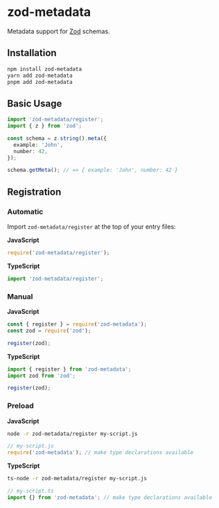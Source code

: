 # zod-metadata

Metadata support for [Zod](https://www.npmjs.com/package/zod) schemas.

## Installation

```bash
npm install zod-metadata
yarn add zod-metadata
pnpm add zod-metadata
```

## Basic Usage

```typescript
import 'zod-metadata/register';
import { z } from 'zod';

const schema = z.string().meta({
  example: 'John',
  number: 42,
});

schema.getMeta(); // => { example: 'John', number: 42 }
```

## Registration

### Automatic

Import `zod-metadata/register` at the top of your entry files:

**JavaScript**

```javascript
require('zod-metadata/register');
```

**TypeScript**

```typescript
import 'zod-metadata/register';
```

### Manual

**JavaScript**

```javascript
const { register } = require('zod-metadata');
const zod = require('zod');

register(zod);
```

**TypeScript**

```typescript
import { register } from 'zod-metadata';
import zod from 'zod';

register(zod);
```

### Preload

**JavaScript**

```bash
node -r zod-metadata/register my-script.js
```

```javascript
// my-script.js
require('zod-metadata'); // make type declarations available
```

**TypeScript**

```bash
ts-node -r zod-metadata/register my-script.js
```

```typescript
// my-script.ts
import {} from 'zod-metadata'; // make type declarations available
```
